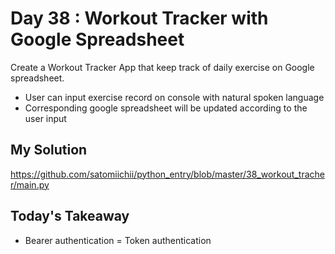 # Day 38 : Workout Tracker with Google Spreadsheet

Create a Workout Tracker App that keep track of daily exercise on Google spreadsheet.
- User can input exercise record on console with natural spoken language
- Corresponding google spreadsheet will be updated according to the user input

## My Solution

https://github.com/satomiichii/python_entry/blob/master/38_workout_tracher/main.py

## Today's Takeaway

- Bearer authentication = Token authentication
